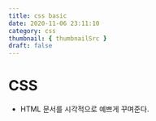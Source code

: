 ```yaml
---
title: css basic
date: 2020-11-06 23:11:10
category: css
thumbnail: { thumbnailSrc }
draft: false
---
```


# CSS
- HTML 문서를 시각적으로 예쁘게 꾸며준다. 